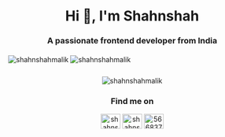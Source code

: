  <h1 align="center">Hi 👋, I'm Shahnshah</h1>
 <h3 align="center" style="margin-bottom: 20px">A passionate frontend developer from India</h3>

<img align="center" style="margin-bottom: 12px" src="https://github-readme-streak-stats.herokuapp.com/?user=shahnshahmalik&" alt="shahnshahmalik" />
<img align="center" style="margin-bottom: 12px" src="https://github-readme-stats.vercel.app/api/top-langs?username=shahnshahmalik&show_icons=true&locale=en" alt="shahnshahmalik" />

<p align="center" style="margin-bottom: 20px"> <img src="https://komarev.com/ghpvc/?username=shahnshahmalik&label=Profile%20views&color=0e75b6&style=flat" alt="shahnshahmalik" /> </p>

<h3 align="center">Find me on</h3>
<p align="center">
<a href="https://dev.to/shahnshahmalik" target="blank"><img align="center" src="https://raw.githubusercontent.com/rahuldkjain/github-profile-readme-generator/master/src/images/icons/Social/devto.svg" alt="shahnshahmalik" height="30" width="40" /></a>
<a href="https://linkedin.com/in/shahnshahmalik" target="blank"><img align="center" src="https://raw.githubusercontent.com/rahuldkjain/github-profile-readme-generator/master/src/images/icons/Social/linked-in-alt.svg" alt="shahnshahmalik" height="30" width="40" /></a>
<a href="https://stackoverflow.com/users/5668376" target="blank"><img align="center" src="https://raw.githubusercontent.com/rahuldkjain/github-profile-readme-generator/master/src/images/icons/Social/stack-overflow.svg" alt="5668376" height="30" width="40" /></a>
</p>